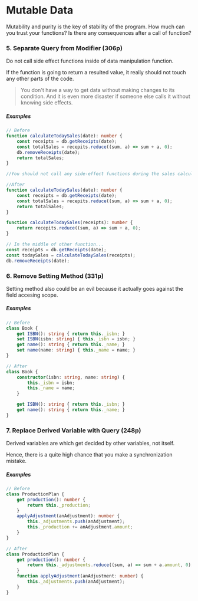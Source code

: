 # Mutable Data

Mutability and purity is the key of stability of the program. How much can you trust your functions? Is there any consequences after a call of function?

### 5. Separate Query from Modifier (306p) ###

Do not call side effect functions inside of data manipulation function.

If the function is going to return a resulted value, it really should not touch any other parts of the code.

> You don't have a way to get data without making changes to its condition. And it is even more disaster if someone else calls it without knowing side effects.

##### Examples

```ts
// Before
function calculateTodaySales(date): number {
    const receipts = db.getReceipts(date);
    const totalSales = recepits.reduce((sum, a) => sum + a, 0);
    db.removeReceipts(date);
    return totalSales;
}

//You should not call any side-effect functions during the sales calculation.

//After
function calculateTodaySales(date): number {
    const receipts = db.getReceipts(date);
    const totalSales = recepits.reduce((sum, a) => sum + a, 0);
    return totalSales;
}

function calculateTodaySales(receipts): number {
    return recepits.reduce((sum, a) => sum + a, 0);
}

// In the middle of other function...
const receipts = db.getReceipts(date);
const todaySales = calculateTodaySales(receipts);
db.removeReceipts(date);
```


### 6. Remove Setting Method (331p) ###

Setting method also could be an evil because it actually goes against the field accesing scope. 

##### Examples

```ts
// Before
class Book {
    get ISBN(): string { return this._isbn; }
    set ISBN(isbn: string) { this._isbn = isbn; }
    get name(): string { return this._name; }
    set name(name: string) { this._name = name; }
}

// After
class Book {
    constructor(isbn: string, name: string) {
        this._isbn = isbn;
        this._name = name;
    }

    get ISBN(): string { return this._isbn; }
    get name(): string { return this._name; }
}
```

### 7. Replace Derived Variable with Query (248p) ###

Derived variables are which get decided by other variables, not itself.

Hence, there is a quite high chance that you make a synchronization mistake.

##### Examples

```ts
// Before
class ProductionPlan {
    get production(): number {
        return this._production;
    }
    applyAdjustment(anAdjustment): number {
        this._adjustments.push(anAdjustment);
        this._production += anAdjustment.amount;
    }
}

// After
class ProductionPlan {
    get production(): number {
        return this._adjustments.reduce((sum, a) => sum + a.amount, 0);
    }
    function applyAdjustment(anAdjustment: number) {
        this._adjustments.push(anAdjustment);
    }
}
```